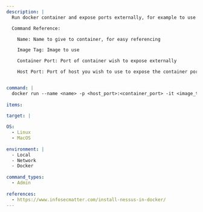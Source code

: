 ```yaml
---
description: |
  Run docker container and expose ports externally, for example to use for SSH or web servers in the docker container.

  Command Reference:

    Name: Name to give to container, for easy referencing

    Image Tag: Image to use

    Container Port: Port of container wish to expose externally

    Host Port: Port of host you wish to use to expose the container port


command: |
  docker run --name <name> -p <host_port>:<container_port> -it <image_tag>
  
items:

target: |
  
OS:
  - Linux
  - MacOS
  
environment: |
  - Local
  - Network
  - Docker
  
command_types:
  - Admin
  
references:
  - https://www.infosecmatter.com/install-nessus-in-docker/
---
```

